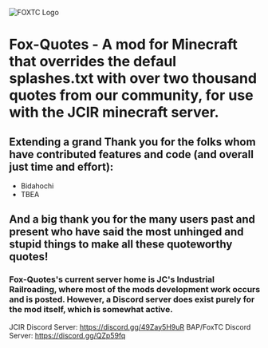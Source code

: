 ![FOXTC Logo](https://images2.imgbox.com/ef/85/XrvZC2Qn_o.png)
# Fox-Quotes - A mod for Minecraft that overrides the defaul splashes.txt with over two thousand quotes from our community, for use with the JCIR minecraft server.

## Extending a grand Thank you for the folks whom have contributed features and code (and overall just time and effort):
- Bidahochi
- TBEA

## And a big thank you for the many users past and present who have said the most unhinged and stupid things to make all these quoteworthy quotes!

### Fox-Quotes's current server home is JC's Industrial Railroading, where most of the mods development work occurs and is posted. However, a Discord server does exist purely for the mod itself, which is somewhat active.
JCIR Discord Server: https://discord.gg/49Zay5H9uR
BAP/FoxTC Discord Server: https://discord.gg/QZp59fq
